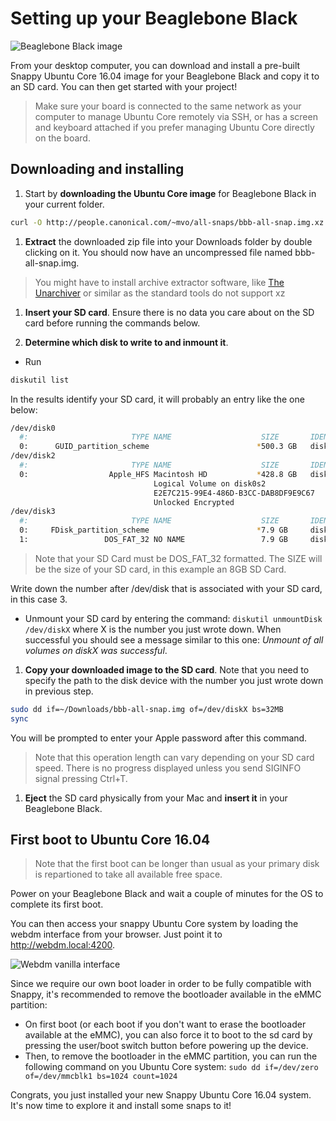 # Setting up your Beaglebone Black

![Beaglebone Black image](https://raw.githubusercontent.com/ubuntu-core/snappy-dev-website/master/src/img/devices/beaglebone.png "Beaglebone Black image")

From your desktop computer, you can download and install a pre-built Snappy Ubuntu Core 16.04 image for your Beaglebone Black and copy it to an SD card. You can then get started with your project!

> Make sure your board is connected to the same network as your computer to manage Ubuntu Core remotely via SSH, or has a screen and keyboard attached if you prefer managing Ubuntu Core directly on the board.

## Downloading and installing

1. Start by **downloading the Ubuntu Core image** for Beaglebone Black in your current folder.
```sh
curl -O http://people.canonical.com/~mvo/all-snaps/bbb-all-snap.img.xz
```

1. **Extract** the downloaded zip file into your Downloads folder by double clicking on it. You should now have an uncompressed file named bbb-all-snap.img.
> You might have to install archive extractor software, like [The Unarchiver](https://itunes.apple.com/gb/app/the-unarchiver/id425424353?mt=12) or similar as the standard tools do not support xz

1. **Insert your SD card**. Ensure there is no data you care about on the SD card before running the commands below.

1. **Determine which disk to write to and inmount it**.
 * Run
```sh
diskutil list
```
 In the results identify your SD card, it will probably an entry like the one below:
```sh
/dev/disk0
  #:                       TYPE NAME                    SIZE       IDENTIFIER
  0:      GUID_partition_scheme                        *500.3 GB   disk0
/dev/disk2
  #:                       TYPE NAME                    SIZE       IDENTIFIER
  0:                  Apple_HFS Macintosh HD           *428.8 GB   disk1
                                Logical Volume on disk0s2
                                E2E7C215-99E4-486D-B3CC-DAB8DF9E9C67
                                Unlocked Encrypted
/dev/disk3
  #:                       TYPE NAME                    SIZE       IDENTIFIER
  0:     FDisk_partition_scheme                        *7.9 GB     disk3
  1:                 DOS_FAT_32 NO NAME                 7.9 GB     disk3s1
```
 > Note that your SD Card must be DOS_FAT_32 formatted. The SIZE will be the size of your SD card, in this example an 8GB SD Card.

 Write down the number after /dev/disk that is associated with your SD card, in this case 3.

 * Unmount your SD card by entering the command:
 `diskutil unmountDisk /dev/diskX` where X is the number you just wrote down. When successful you should see a message similar to this one: *Unmount of all volumes on diskX was successful*.

1. **Copy your downloaded image to the SD card**. Note that you need to specify the path to the disk device with the number you just wrote down in previous step.
```sh
sudo dd if=~/Downloads/bbb-all-snap.img of=/dev/diskX bs=32MB
sync
```
You will be prompted to enter your Apple password after this command.

 > Note that this operation length can vary depending on your SD card speed. There is no progress displayed unless you send SIGINFO signal pressing Ctrl+T.

1. **Eject** the SD card physically from your Mac and **insert it** in your Beaglebone Black.

## First boot to Ubuntu Core 16.04

> Note that the first boot can be longer than usual as your primary disk is repartioned to take all available free space.

Power on your Beaglebone Black and wait a couple of minutes for the OS to complete its first boot.

You can then access your snappy Ubuntu Core system by loading the webdm interface from your browser. Just point it to
http://webdm.local:4200.

![Webdm vanilla interface](https://raw.githubusercontent.com/ubuntu-core/snappy-dev-website/master/src/img/setup/webdm.png)

Since we require our own boot loader in order to be fully compatible with Snappy, it's recommended to remove the bootloader available in the eMMC partition:
* On first boot (or each boot if you don't want to erase the bootloader available at the eMMC), you can also force it to boot to the sd card by pressing the user/boot switch button before powering up the device.
* Then, to remove the bootloader in the eMMC partition, you can run the following command on you Ubuntu Core system: `sudo dd if=/dev/zero of=/dev/mmcblk1 bs=1024 count=1024`


Congrats, you just installed your new Snappy Ubuntu Core 16.04 system. It's now time to explore it and
install some snaps to it!
